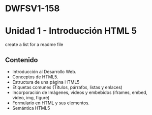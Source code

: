 # DWFSV1-158
# Unidad 1 - Introducción HTML 5
create a list for a readme file
## Contenido
- Introducción al Desarrollo Web.
- Conceptos de HTML5.
- Estructura de una página HTML5
- Etiquetas comunes (Títulos, párrafos, listas y enlaces)
- Incorporación de Imágenes, videos y embebidos (iframes, embed, video, img, figure)
- Formulario en HTML y sus elementos.
- Semántica HTML5
